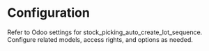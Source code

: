 # Configuration

Refer to Odoo settings for stock_picking_auto_create_lot_sequence. Configure related models, access rights, and options as needed.
